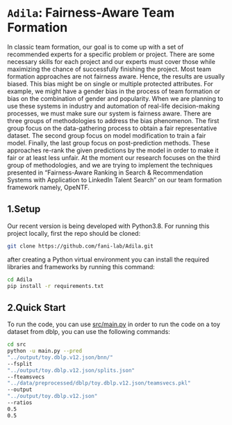 # ``Adila``: Fairness-Aware Team Formation

In classic team formation, our goal is to come up with a set of recommended experts for a specific problem or project. There are some necessary skills for each project and our experts must cover those while maximizing the chance of successfully finishing the project.
Most team formation approaches are not fairness aware. Hence, the results are usually biased. This bias might be on single or multiple protected attributes. For example, we might have a gender bias in the process of team formation or bias on the combination of gender and popularity. When we are planning to use these systems in industry and automation of real-life decision-making processes, we must make sure our system is fairness aware.
There are three groups of methodologies to address the bias phenomenon. The first group focus on the data-gathering process to obtain a fair representative dataset. The second group focus on model modification to train a fair model. Finally, the last group focus on post-prediction methods. These approaches re-rank the given predictions by the model in order to make it fair or at least less unfair.
At the moment our research focuses on the third group of methodologies, and we are trying to implement the techniques presented in “Fairness-Aware Ranking in Search & Recommendation Systems with Application to LinkedIn Talent Search” on our team formation framework namely, OpeNTF.


## 1.Setup
Our recent version is being developed with Python3.8. For running this project locally, first the repo should be cloned:
```bash
git clone https://github.com/fani-lab/Adila.git
```
after creating a Python virtual environment you can install the required libraries and frameworks by running this command:
```bash
cd Adila
pip install -r requirements.txt
```
## 2.Quick Start
To run the code, you can use [src/main.py](https://github.com/fani-lab/Adila/blob/main/src/main.py)
in order to run the code on a toy dataset from dblp, you can use the following commands:
```bash
cd src
python -u main.py --pred
"../output/toy.dblp.v12.json/bnn/"
--fsplit
"../output/toy.dblp.v12.json/splits.json"
--fteamsvecs
"../data/preprocessed/dblp/toy.dblp.v12.json/teamsvecs.pkl"
--output
"../output/toy.dblp.v12.json"
--ratios
0.5
0.5
```
